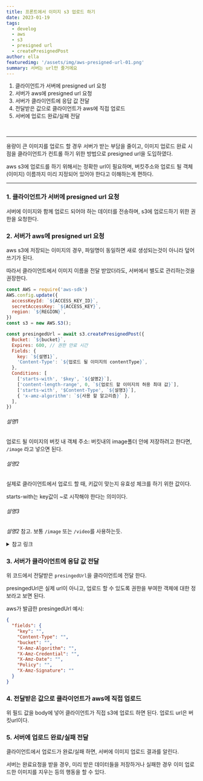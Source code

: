 ```yaml
---
title: 프론트에서 이미지 s3 업로드 하기
date: 2023-01-19
tags:
  - develog
  - aws
  - s3
  - presigned url
  - createPresignedPost
author: ella
featuredimg: '/assets/img/aws-presigned-url-01.png'
summary: 서버는 url만 줄거에요
---
```


1. 클라이언트가 서버에 presigned url 요청
2. 서버가 aws에 presigned url 요청
3. 서버가 클라이언트에 응답 값 전달
4. 전달받은 값으로 클라이언트가 aws에 직접 업로드
5. 서버에 업로드 완료/실패 전달

<br>

<hr>

용량이 큰 이미지를 업로드 할 경우 서버가 받는 부담을 줄이고, 이미지 업로드 완료 시점을 클라이언트가 컨트롤 하기 위한 방법으로 presigned url을 도입하였다.

aws s3에 업로드를 하기 위해서는 정확한 url이 필요하며, 버킷주소와 업로드 될 객체(이미지) 이름까지 미리 지정되어 있어야 한다고 이해하는게 편하다.

<hr>

### 1. 클라이언트가 서버에 presigned url 요청

서버에 이미지와 함께 업로드 되어야 하는 데이터를 전송하며, s3에 업로드하기 위한 권한을 요청한다.

### 2. 서버가 aws에 presigned url 요청

aws s3에 저장되는 이미지의 경우, 파일명이 동일하면 새로 생성되는것이 아니라 덮어쓰기가 된다.

따라서 클라이언트에서 이미지 이름을 전달 받았더라도, 서버에서 별도로 관리하는것을 권장한다.

```js
const AWS = require('aws-sdk')
AWS.config.update({
  accessKeyId: `${ACCESS_KEY_ID}`,
  secretAccessKey: `${ACCESS_KEY}`,
  region: `${REGION}`,
})
const s3 = new AWS.S3();

const presingedUrl = await s3.createPresignedPost({
  Bucket: `${bucket}`,
  Expires: 600, // 권한 만료 시간
  Fields: {
    key: `${설명1}`,
    'Content-Type': `${업로드 될 이미지의 contentType}`,
  },
  Conditions: [
    ['starts-with', '$key', `${설명2}`],
    ['content-length-range', 0, `${업로드 할 이미지의 허용 최대 값}`],
    ['starts-with', '$Content-Type', `${설명3}`],
    { 'x-amz-algorithm': `${사용 할 알고리즘}` },
  ],
})
```

###### 설명1

업로드 될 이미지의 버킷 내 객체 주소: 버킷내의 image폴더 안에 저장하려고 한다면, `/image` 라고 넣으면 된다.

###### 설명2

실제로 클라이언트에서 업로드 할 때, 키값이 맞는지 유효성 체크를 하기 위한 값이다.

starts-with는 key값이 ~로 시작해야 한다는 의미이다.

###### 설명3

_설명2_ 참고. 보통 `/image` 또는 `/video`를 사용하는듯.

<details>
  <summary>참고 링크</summary>
  <div markdown="1">
    1. 객체 키 (이름) 유의 사항 (<a href="https://docs.aws.amazon.com/ko_kr/AmazonS3/latest/userguide/object-keys.html">링크</a>)
  </div>
    <div markdown="2">
    2. 미리 서명된 URL을 생성하여 객체 업로드 (<a href="https://docs.aws.amazon.com/ko_kr/AmazonS3/latest/userguide/PresignedUrlUploadObject.html">링크</a>)
  </div>
</details>

### 3. 서버가 클라이언트에 응답 값 전달

위 코드에서 전달받은 `presingedUrl`을 클라이언트에 전달 한다.

presingedUrl은 실제 url이 아니고, 업로드 할 수 있도록 권한을 부여한 객체에 대한 정보라고 보면 된다.

aws가 발급한 presingedUrl 예시:

```json
{
  "fields": {
    "key": "",
    "Content-Type": "",
    "bucket": "",
    "X-Amz-Algorithm": "",
    "X-Amz-Credential": "",
    "X-Amz-Date": "",
    "Policy": "",
    "X-Amz-Signature": ""
  }
}
```

### 4. 전달받은 값으로 클라이언트가 aws에 직접 업로드

위 필드 값을 body에 넣어 클라이언트가 직접 s3에 업로드 하면 된다.
업로드 url은 버킷url이다.

### 5. 서버에 업로드 완료/실패 전달

클라이언트에서 업로드가 완료/실패 하면, 서버에 이미지 업로드 결과를 알린다.

서버는 완료요청을 받을 경우, 미리 받은 데이터들을 저장하거나 실패한 경우 이미 업로드한 이미지를 지우는 등의 행동을 할 수 있다.
